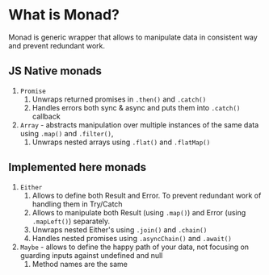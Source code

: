 # What is Monad?

Monad is generic wrapper that allows to manipulate data
in consistent way and prevent redundant work.

## JS Native monads

1. `Promise`
   1. Unwraps returned promises in `.then()` and `.catch()`
   2. Handles errors both sync & async and puts them into `.catch()` callback
2. `Array` - abstracts manipulation over multiple instances of the same data using `.map()` and `.filter()`,
   1. Unwraps nested arrays using `.flat()` and `.flatMap()`

## Implemented here monads

1. `Either`
   1. Allows to define both Result and Error. To prevent redundant work of handling them in Try/Catch
   2. Allows to manipulate both Result (using `.map()`) and Error (using `.mapLeft()`) separately.
   3. Unwraps nested Either's using `.join()` and `.chain()`
   4. Handles nested promises using `.asyncChain()` and `.await()`
2. `Maybe` - allows to define the happy path of your data, not focusing on guarding inputs against undefined and null
   1. Method names are the same
